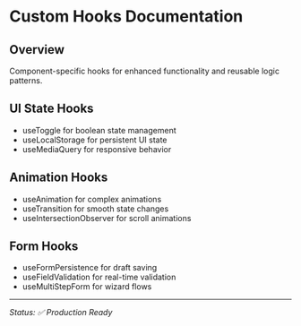 # Custom Hooks Documentation

## Overview
Component-specific hooks for enhanced functionality and reusable logic patterns.

## UI State Hooks
- useToggle for boolean state management
- useLocalStorage for persistent UI state
- useMediaQuery for responsive behavior

## Animation Hooks
- useAnimation for complex animations
- useTransition for smooth state changes
- useIntersectionObserver for scroll animations

## Form Hooks
- useFormPersistence for draft saving
- useFieldValidation for real-time validation
- useMultiStepForm for wizard flows

---
*Status: ✅ Production Ready*